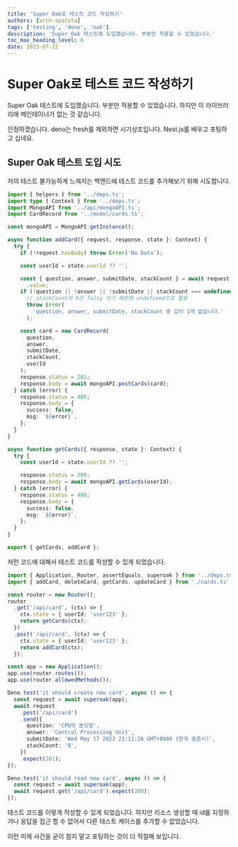 ```yaml
---
title: 'Super Oak로 테스트 코드 작성하기'
authors: [arch-spatula]
tags: ['testing', 'deno', 'oak']
description: 'Super Oak 테스트에 도입했습니다. 부분만 적용할 수 있었습니다.'
toc_max_heading_level: 6
date: 2023-07-22
---
```


# Super Oak로 테스트 코드 작성하기

Super Oak 테스트에 도입했습니다. 부분만 적용할 수 있었습니다. 하지만 이 라이브러리에 메인테이너가 없는 것 같습니다.

인정하겠습니다. deno는 fresh를 제외하면 시기상조입니다. Nest.js를 배우고 포팅하고 십네요.

<!--truncate-->

## Super Oak 테스트 도입 시도

저의 테스트 불가능하게 느껴지는 백엔드에 테스트 코드를 추가해보기 위해 시도합니다.

```ts
import { helpers } from '../deps.ts';
import type { Context } from '../deps.ts';
import MongoAPI from '../api/mongoAPI.ts';
import CardRecord from '../model/cards.ts';

const mongoAPI = MongoAPI.getInstance();

async function addCard({ request, response, state }: Context) {
  try {
    if (!request.hasBody) throw Error('No Data');

    const userId = state.userId ?? '';

    const { question, answer, submitDate, stackCount } = await request.body()
      .value;
    if (!question || !answer || !submitDate || stackCount === undefined)
      // stackCount의 0은 falsy 하기 때문에 undefined으로 활용
      throw Error(
        'question, answer, submitDate, stackCount 중 값이 1개 없습니다.'
      );

    const card = new CardRecord(
      question,
      answer,
      submitDate,
      stackCount,
      userId
    );
    response.status = 201;
    response.body = await mongoAPI.postCards(card);
  } catch (error) {
    response.status = 400;
    response.body = {
      success: false,
      msg: `${error}`,
    };
  }
}

async function getCards({ response, state }: Context) {
  try {
    const userId = state.userId ?? '';

    response.status = 200;
    response.body = await mongoAPI.getCards(userId);
  } catch (error) {
    response.status = 400;
    response.body = {
      success: false,
      msg: `${error}`,
    };
  }
}

export { getCards, addCard };
```

저런 코드에 대해서 테스트 코드를 작성할 수 있게 되었습니다.

```ts
import { Application, Router, assertEquals, superoak } from '../deps.ts';
import { addCard, deleteCard, getCards, updateCard } from './cards.ts';

const router = new Router();
router
  .get('/api/card', (ctx) => {
    ctx.state = { userId: 'user123' };
    return getCards(ctx);
  })
  .post('/api/card', (ctx) => {
    ctx.state = { userId: 'user123' };
    return addCard(ctx);
  });

const app = new Application();
app.use(router.routes());
app.use(router.allowedMethods());

Deno.test('it should create new card', async () => {
  const request = await superoak(app);
  await request
    .post('/api/card')
    .send({
      question: 'CPU의 본딧말',
      answer: 'Central Processing Unit',
      submitDate: 'Wed May 17 2023 21:11:26 GMT+0900 (한국 표준시)',
      stackCount: '0',
    })
    .expect(201);
});

Deno.test('it should read new card', async () => {
  const request = await superoak(app);
  await request.get('/api/card').expect(200);
});
```

테스트 코드를 이렇게 작성할 수 있게 되었습니다. 하지만 리소스 생성할 때 id를 지정하거나 응답을 접근 할 수 없어서 다른 테스트 케이스를 추가할 수 없었습니다.

이런 미제 사건을 굳이 참지 말고 포팅하는 것이 더 적절해 보입니다.
